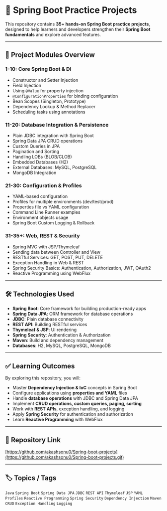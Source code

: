 # 🌱 Spring Boot Practice Projects

This repository contains **35+ hands-on Spring Boot practice projects**, designed to help learners and developers strengthen their **Spring Boot fundamentals** and explore advanced features.

---

## 📂 Project Modules Overview

### **1-10: Core Spring Boot & DI**
- Constructor and Setter Injection  
- Field Injection  
- Using `@Value` for property injection  
- `@ConfigurationProperties` for binding configuration  
- Bean Scopes (Singleton, Prototype)  
- Dependency Lookup & Method Replacer  
- Scheduling tasks using annotations  

### **11-20: Database Integration & Persistence**
- Plain JDBC integration with Spring Boot  
- Spring Data JPA CRUD operations  
- Custom Queries in JPA  
- Pagination and Sorting  
- Handling LOBs (BLOB/CLOB)  
- Embedded Databases (H2)  
- External Databases: MySQL, PostgreSQL  
- MongoDB Integration  

### **21-30: Configuration & Profiles**
- YAML-based configuration  
- Profiles for multiple environments (dev/test/prod)  
- Properties file vs YAML configuration  
- Command Line Runner examples  
- Environment objects usage  
- Spring Boot Custom Logging & Rollback  

### **31-35+: Web, REST & Security**
- Spring MVC with JSP/Thymeleaf  
- Sending data between Controller and View  
- RESTful Services: GET, POST, PUT, DELETE  
- Exception Handling in Web & REST  
- Spring Security Basics: Authentication, Authorization, JWT, OAuth2  
- Reactive Programming using WebFlux  

---

## 🛠 **Technologies Used**

- **Spring Boot**: Core framework for building production-ready apps  
- **Spring Data JPA**: ORM framework for database operations  
- **JDBC**: Plain database connectivity  
- **REST API**: Building RESTful services  
- **Thymeleaf & JSP**: UI rendering  
- **Spring Security**: Authentication & Authorization  
- **Maven**: Build and dependency management  
- **Databases**: H2, MySQL, PostgreSQL, MongoDB  

---

## ✅ **Learning Outcomes**

By exploring this repository, you will:

- Master **Dependency Injection & IoC** concepts in Spring Boot  
- Configure applications using **properties and YAML** files  
- Handle **database operations** with JDBC and Spring Data JPA  
- Implement **CRUD operations, custom queries, paging, sorting**  
- Work with **REST APIs**, exception handling, and logging  
- Apply **Spring Security** for authentication and authorization  
- Learn **Reactive Programming** with WebFlux  

---

## 🔗 **Repository Link**

[https://github.com/akashsonu0/Spring-boot-projects](https://github.com/akashsonu0/Spring-boot-projects.git)

---

## 🏷 **Topics / Tags**

`Java` `Spring Boot` `Spring Data JPA` `JDBC` `REST API` `Thymeleaf` `JSP` `YAML` `Profiles` `Reactive Programming` `Spring Security` `Dependency Injection` `Maven` `CRUD` `Exception Handling` `Logging`
